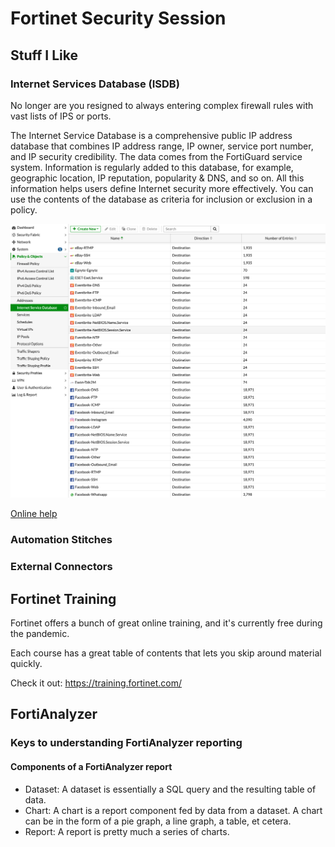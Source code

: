 # Fortinet Security Session

## Stuff I Like

### Internet Services Database (ISDB)

No longer are you resigned to always entering complex firewall rules with vast lists of IPS or ports.

The Internet Service Database is a comprehensive public IP address database that combines IP address range, IP owner, service port number, and IP security credibility. The data comes from the FortiGuard service system. Information is regularly added to this database, for example, geographic location, IP reputation, popularity & DNS, and so on. All this information helps users define Internet security more effectively. You can use the contents of the database as criteria for inclusion or exclusion in a policy.

![ISDB](images/isdb.png)

[Online help](https://docs.fortinet.com/document/fortigate/6.4.5/administration-guide/849970/policy-with-internet-service)

### Automation Stitches

### External Connectors

## Fortinet Training

Fortinet offers a bunch of great online training, and it's currently free during the pandemic.

Each course has a great table of contents that lets you skip around material quickly.

Check it out: https://training.fortinet.com/

## FortiAnalyzer

### Keys to understanding FortiAnalyzer reporting

#### Components of a FortiAnalyzer report

* Dataset: A dataset is essentially a SQL query and the resulting table of data.
* Chart: A chart is a report component fed by data from a dataset. A chart can be in the form of a pie graph, a line graph, a table, et cetera.
* Report: A report is pretty much a series of charts.